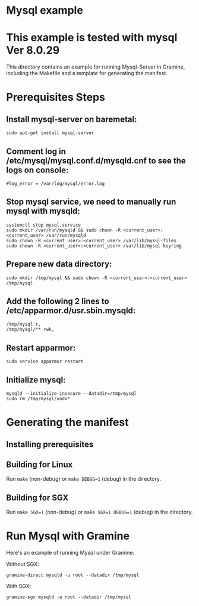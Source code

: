 # Mysql example
# This example is tested with mysql Ver 8.0.29

This directory contains an example for running Mysql-Server in Gramine, including
the Makefile and a template for generating the manifest.

# Prerequisites Steps

## Install mysql-server on baremetal:
    sudo apt-get install mysql-server

## Comment log in /etc/mysql/mysql.conf.d/mysqld.cnf to see the logs on console:
    #log_error = /var/log/mysql/error.log

## Stop mysql service, we need to manually run mysql with mysqld:
    systemctl stop mysql.service
    sudo mkdir /var/run/mysqld && sudo chown -R <current_user>:<current_user> /var/run/mysqld
    sudo chown -R <current_user>:<current_user> /var/lib/mysql-files
    sudo chown -R <current_user>:<current_user> /var/lib/mysql-keyring

## Prepare new data directory:
    sudo mkdir /tmp/mysql && sudo chown -R <current_user>:<current_user> /tmp/mysql

## Add the following 2 lines to /etc/apparmor.d/usr.sbin.mysqld:
    /tmp/mysql r,
    /tmp/mysql/** rwk,

## Restart apparmor:
    sudo service apparmor restart

## Initialize mysql:
    mysqld --initialize-insecure --datadir=/tmp/mysql
    sudo rm /tmp/mysql/undo*

# Generating the manifest

## Installing prerequisites

## Building for Linux

Run `make` (non-debug) or `make DEBUG=1` (debug) in the directory.

## Building for SGX

Run `make SGX=1` (non-debug) or `make SGX=1 DEBUG=1` (debug) in the directory.

# Run Mysql with Gramine

Here's an example of running Mysql under Gramine:

Without SGX:
```
gramine-direct mysqld -u root --datadir /tmp/mysql
```

With SGX:
```
gramine-sgx mysqld -u root --datadir /tmp/mysql
```

